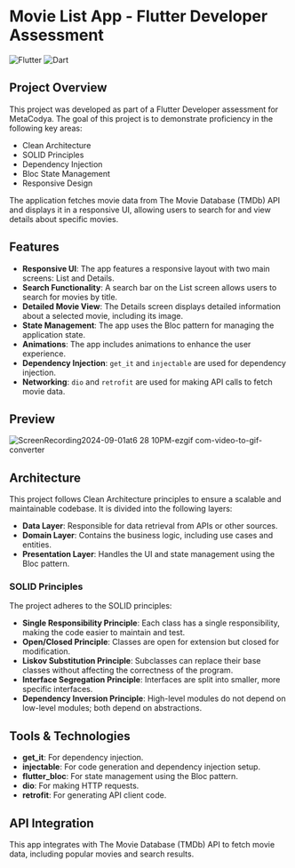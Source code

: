 # Movie List App - Flutter Developer Assessment

![Flutter](https://img.shields.io/badge/Flutter-Framework-blue.svg)
![Dart](https://img.shields.io/badge/Dart-Language-blue.svg)

## Project Overview

This project was developed as part of a Flutter Developer assessment for MetaCodya. The goal of this project is to demonstrate proficiency in the following key areas:

- Clean Architecture
- SOLID Principles
- Dependency Injection
- Bloc State Management
- Responsive Design

The application fetches movie data from The Movie Database (TMDb) API and displays it in a responsive UI, allowing users to search for and view details about specific movies.

## Features

- **Responsive UI**: The app features a responsive layout with two main screens: List and Details.
- **Search Functionality**: A search bar on the List screen allows users to search for movies by title.
- **Detailed Movie View**: The Details screen displays detailed information about a selected movie, including its image.
- **State Management**: The app uses the Bloc pattern for managing the application state.
- **Animations**: The app includes animations to enhance the user experience.
- **Dependency Injection**: `get_it` and `injectable` are used for dependency injection.
- **Networking**: `dio` and `retrofit` are used for making API calls to fetch movie data.

## Preview
![ScreenRecording2024-09-01at6 28 10PM-ezgif com-video-to-gif-converter](https://github.com/user-attachments/assets/7ca2b0ba-4ba6-4978-a1d0-2c654e6ce374)



## Architecture

This project follows Clean Architecture principles to ensure a scalable and maintainable codebase. It is divided into the following layers:

- **Data Layer**: Responsible for data retrieval from APIs or other sources.
- **Domain Layer**: Contains the business logic, including use cases and entities.
- **Presentation Layer**: Handles the UI and state management using the Bloc pattern.

### SOLID Principles

The project adheres to the SOLID principles:

- **Single Responsibility Principle**: Each class has a single responsibility, making the code easier to maintain and test.
- **Open/Closed Principle**: Classes are open for extension but closed for modification.
- **Liskov Substitution Principle**: Subclasses can replace their base classes without affecting the correctness of the program.
- **Interface Segregation Principle**: Interfaces are split into smaller, more specific interfaces.
- **Dependency Inversion Principle**: High-level modules do not depend on low-level modules; both depend on abstractions.

## Tools & Technologies

- **get_it**: For dependency injection.
- **injectable**: For code generation and dependency injection setup.
- **flutter_bloc**: For state management using the Bloc pattern.
- **dio**: For making HTTP requests.
- **retrofit**: For generating API client code.

## API Integration

This app integrates with The Movie Database (TMDb) API to fetch movie data, including popular movies and search results.
